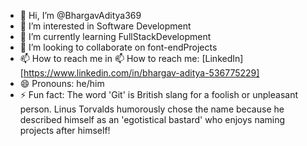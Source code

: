 - 👋 Hi, I’m @BhargavAditya369
- 👀 I’m interested in Software Development
- 🌱 I’m currently learning FullStackDevelopment
- 💞️ I’m looking to collaborate on font-endProjects
- 📫 How to reach me in 📫 How to reach me: [LinkedIn][https://www.linkedin.com/in/bhargav-aditya-536775229]
- 😄 Pronouns: he/him
- ⚡ Fun fact: The word 'Git' is British slang for a foolish or unpleasant person. Linus Torvalds humorously chose the name because he described himself as an 'egotistical bastard' who enjoys naming projects after himself!

<!---
BhargavAditya369/BhargavAditya369 is a ✨ special ✨ repository because its `README.md` (this file) appears on your GitHub profile.
You can click the Preview link to take a look at your changes.
--->
